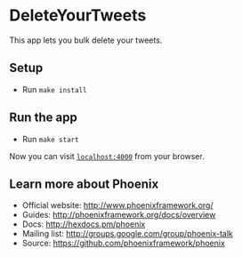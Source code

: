 # DeleteYourTweets

This app lets you bulk delete your tweets.

## Setup

* Run `make install`

## Run the app

* Run `make start`

Now you can visit [`localhost:4000`](http://localhost:4000) from your browser.

## Learn more about Phoenix

  * Official website: http://www.phoenixframework.org/
  * Guides: http://phoenixframework.org/docs/overview
  * Docs: http://hexdocs.pm/phoenix
  * Mailing list: http://groups.google.com/group/phoenix-talk
  * Source: https://github.com/phoenixframework/phoenix
